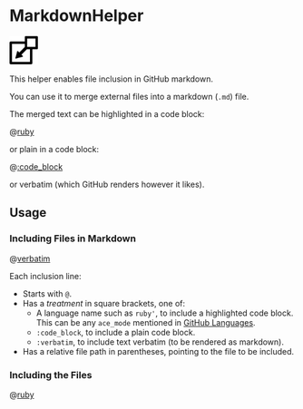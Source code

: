 # MarkdownHelper

<kbd>
  <img src="/images/include.png" width="50">
</kbd>

This helper enables file inclusion in GitHub markdown.

You can use it to merge external files into a markdown (```.md```) file.

The merged text can be highlighted in a code block:

@[ruby](include.rb)

or plain in a code block:

@[:code_block](include.rb)

or verbatim (which GitHub renders however it likes).

## Usage

### Including Files in Markdown

@[verbatim](include.md)

Each inclusion line:

* Starts with ```@```.
* Has a *treatment* in square brackets, one of:
  * A language name such as ```ruby'```, to include a highlighted code block.  This can be any ```ace_mode``` mentioned in [GitHub Languages](https://github.com/github/linguist/blob/master/lib/linguist/languages.yml).
  * ```:code_block```, to include a plain code block.
  * ```:verbatim```, to include text verbatim (to be rendered as markdown).
* Has a relative file path in parentheses, pointing to the file to be included.

### Including the Files

@[ruby](usage.rb)
